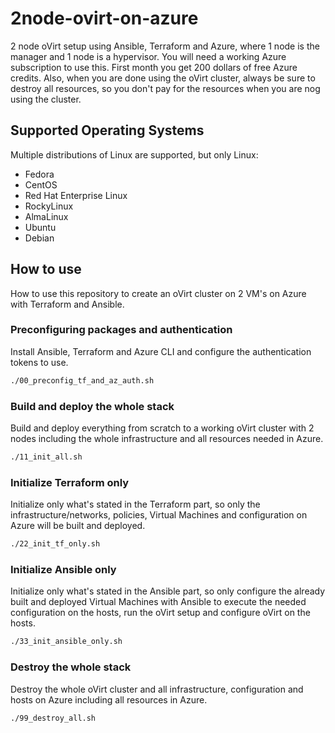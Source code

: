 # 2node-ovirt-on-azure

2 node oVirt setup using Ansible, Terraform and Azure, where 1 node is the manager and 1 node is a hypervisor.
You will need a working Azure subscription to use this. First month you get 200 dollars of free Azure credits.
Also, when you are done using the oVirt cluster, always be sure to destroy all resources, so you don't pay for the resources when you are nog using the cluster.

## Supported Operating Systems
Multiple distributions of Linux are supported, but only Linux:
* Fedora
* CentOS
* Red Hat Enterprise Linux
* RockyLinux
* AlmaLinux
* Ubuntu
* Debian

## How to use
How to use this repository to create an oVirt cluster on 2 VM's on Azure with Terraform and Ansible.

### Preconfiguring packages and authentication
Install Ansible, Terraform and Azure CLI and configure the authentication tokens to use.

```bash
./00_preconfig_tf_and_az_auth.sh
```

### Build and deploy the whole stack
Build and deploy everything from scratch to a working oVirt cluster with 2 nodes including the whole infrastructure and all resources needed in Azure.

```bash
./11_init_all.sh
```

### Initialize Terraform only
Initialize only what's stated in the Terraform part, so only the infrastructure/networks, policies, Virtual Machines and configuration on Azure will be built and deployed.

```bash
./22_init_tf_only.sh
```

### Initialize Ansible only
Initialize only what's stated in the Ansible part, so only configure the already built and deployed Virtual Machines with Ansible to execute the needed configuration on the hosts, run the oVirt setup and configure oVirt on the hosts.

```bash
./33_init_ansible_only.sh
```

### Destroy the whole stack
Destroy the whole oVirt cluster and all infrastructure, configuration and hosts on Azure including all resources in Azure.

```bash
./99_destroy_all.sh
```


